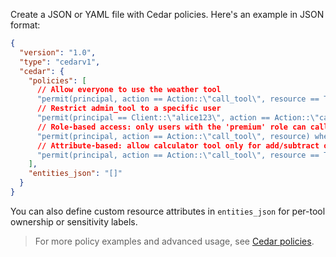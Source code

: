 Create a JSON or YAML file with Cedar policies. Here's an example in JSON
format:

```json
{
  "version": "1.0",
  "type": "cedarv1",
  "cedar": {
    "policies": [
      // Allow everyone to use the weather tool
      "permit(principal, action == Action::\"call_tool\", resource == Tool::\"weather\");",
      // Restrict admin_tool to a specific user
      "permit(principal == Client::\"alice123\", action == Action::\"call_tool\", resource == Tool::\"admin_tool\");",
      // Role-based access: only users with the 'premium' role can call any tool
      "permit(principal, action == Action::\"call_tool\", resource) when { principal.claim_roles.contains(\"premium\") };",
      // Attribute-based: allow calculator tool only for add/subtract operations
      "permit(principal, action == Action::\"call_tool\", resource == Tool::\"calculator\") when { resource.arg_operation == \"add\" || resource.arg_operation == \"subtract\" };"
    ],
    "entities_json": "[]"
  }
}
```

You can also define custom resource attributes in `entities_json` for per-tool
ownership or sensitivity labels.

> For more policy examples and advanced usage, see
> [Cedar policies](../concepts/cedar-policies.md).
